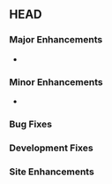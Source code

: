 ## HEAD

### Major Enhancements
  * 
### Minor Enhancements
  *
### Bug Fixes

### Development Fixes

### Site Enhancements
